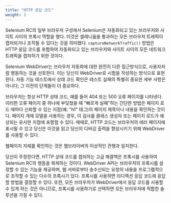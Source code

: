 ```yaml
---
title: "HTTP 응답 코드"
weight: 3
---
```


Selenium RC의 일부 브라우저 구성에서 Selenium은 자동화되고 있는 브라우저와 
사이트 사이의 프록시 역할을 했다. 이것은 셀레니움을 통과하는 모든 브라우저 
트래픽이 캡처되거나 조작될 수 있다는 것을 의미했다. `captureNetworkTraffic()` 방법은 
HTTP 응답 코드를 포함하여 자동화되고 있는 브라우저와 사이트 사이의 모든 네트워크 트래픽을 캡처하기 위한 것이다.

Selenium WebDriver는 브라우저 자동화에 대한 완전히 다른 접근방식으로, 사용자처럼 행동하는 것을 선호한다.
이는 당신이 WebDriver로 시험을 작성하는 방식으로 표현된다. 자동 기능 테스트에서 상태 코드 확인은 테스트 
실패의 특별히 중요한 세부 사항은 아니다; 그 이전의 단계들이 더 중요하다.

브라우저는 항상 HTTP 상태 코드, 예를 들어 404 또는 500 오류 페이지를 나타낸다.
이러한 오류 페이지 중 하나에 부딪쳤을 때 "빠르게 실패"하는 간단한 방법은 페이지 
로드 때마다 신뢰할 수 있는 지점(예: "h1" 태그)의 페이지 제목이나 내용을 확인하는 것이다.
페이지 개체 모델을 사용하는 경우, 이 검사를 클래스 생성자 또는 페이지 로드가 예상되는 
유사한 지점에 포함할 수 있다. 때때로, HTTP 코드는 브라우저의 에러 페이지에 표시될 수 있고 
당신은 이것을 읽고 당신의 디버깅 출력을 향상시키기 위해 WebDriver를 사용할 수 있다.

웹페이지 자체를 확인하는 것은 웹브라이버의 이상적인 관행과 일치한다.

당신이 주장한다면, HTTP 상태 코드를 캡처하는 고급 해결책은 프록시를 사용하여 Selenium RC의 
행동을 복제하는 것이다. WebDriver API는 브라우저의 프록시를 설정할 수 있는 기능을 제공하며, 
웹 서버로부터 송수신되는 요청의 내용을 프로그램적으로 조작할 수 있는 다수의 프록시가 있다.
프록시를 사용하면 리디렉션 응답 코드에 응답할 방법을 결정할 수 있다. 또한, 모든 브라우저가 
WebDriver에서 응답 코드를 사용할 수 있게 하는 것은 아니므로, 프록시를 사용하기로 선택하면 
모든 브라우저에 적합한 솔루션을 가질 수 있다.